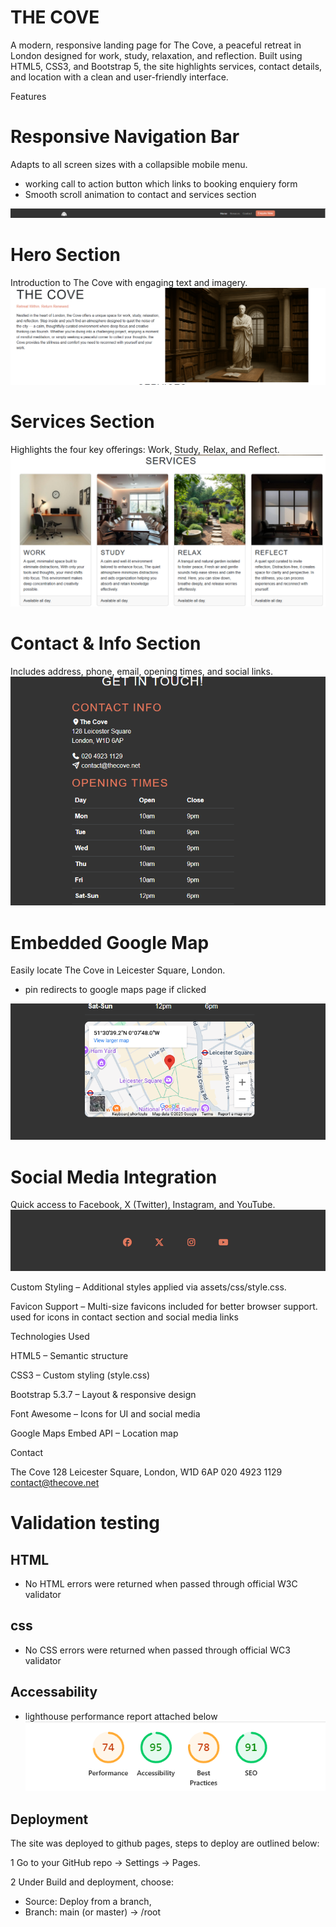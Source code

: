 
# THE COVE

A modern, responsive landing page for The Cove, a peaceful retreat in London designed for work, study, relaxation, and reflection. Built using HTML5, CSS3, and Bootstrap 5, the site highlights services, contact details, and location with a clean and user-friendly interface.

Features

# Responsive Navigation Bar
 Adapts to all screen sizes with a collapsible mobile menu.
* working call to action button which links to booking enquiery form
* Smooth scroll animation  to contact and services section


![navbar](assets/images/navbar.png)



 # Hero Section 

 Introduction to The Cove with engaging text and imagery. 
![hero section](assets/images/hero.png)




 # Services Section
 Highlights the four key offerings: Work, Study, Relax, and Reflect.
![Service section](assets/images/services.png)





# Contact & Info Section
Includes address, phone, email, opening times, and social links.
![contact section](assets/images/conatct.png)




# Embedded Google Map 
 Easily locate The Cove in Leicester Square, London.
* pin redirects to google maps page if clicked

![Google maps pin](assets/images/map.png)




# Social Media Integration 
 Quick access to Facebook, X (Twitter), Instagram, and YouTube.
![Social media links](assets/images/social.png)




Custom Styling – Additional styles applied via assets/css/style.css.







Favicon Support – Multi-size favicons included for better browser support.
 used for icons in contact section and social media links

Technologies Used

HTML5 – Semantic structure

CSS3 – Custom styling (style.css)

Bootstrap 5.3.7 – Layout & responsive design

Font Awesome – Icons for UI and social media

Google Maps Embed API – Location map



 
 
 Contact

The Cove
128 Leicester Square, London, W1D 6AP
020 4923 1129
contact@thecove.net


 # Validation testing 
  ## HTML
  * No HTML errors were returned when passed through official W3C validator

  ## css
  * No CSS errors were returned when passed through  official WC3 validator 

  ## Accessability 
  * lighthouse performance report attached below
  ![Lighthouse report](assets/images/lighthouse.png)


  ## Deployment 
  The site was deployed to github pages, steps to deploy are outlined below:

1 Go to your GitHub repo → Settings → Pages.

2 Under Build and deployment, choose:
 * Source: Deploy from a branch, 
 * Branch: main (or master) → /root

  
